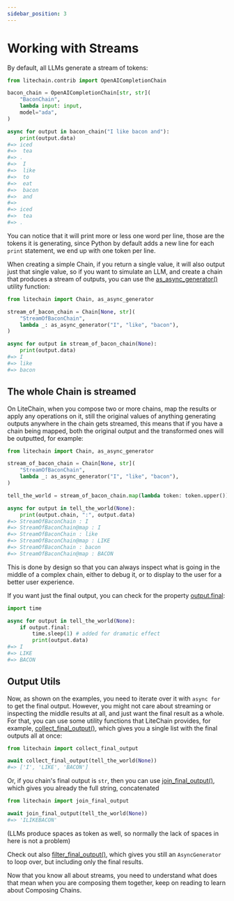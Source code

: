```yaml
---
sidebar_position: 3
---
```


# Working with Streams

By default, all LLMs generate a stream of tokens:

```python
from litechain.contrib import OpenAICompletionChain

bacon_chain = OpenAICompletionChain[str, str](
    "BaconChain",
    lambda input: input,
    model="ada",
)

async for output in bacon_chain("I like bacon and"):
    print(output.data)
#=> iced
#=>  tea
#=> .
#=>  I
#=>  like
#=>  to
#=>  eat
#=>  bacon
#=>  and
#=>
#=> iced
#=>  tea
#=> .
```

You can notice that it will print more or less one word per line, those are the tokens it is generating, since Python by default adds a new line for each `print` statement, we end up with one token per line.

When creating a simple Chain, if you return a single value, it will also output just that single value, so if you want to simulate an LLM, and create a chain that produces a stream of outputs, you can use the [as_async_generator()](pathname:///reference/litechain/index.html#litechain.as_async_generator) utility function:


```python
from litechain import Chain, as_async_generator

stream_of_bacon_chain = Chain[None, str](
    "StreamOfBaconChain",
    lambda _: as_async_generator("I", "like", "bacon"),
)

async for output in stream_of_bacon_chain(None):
    print(output.data)
#=> I
#=> like
#=> bacon
```

## The whole Chain is streamed

On LiteChain, when you compose two or more chains, map the results or apply any operations on it, still the original values of anything generating outputs anywhere in the chain gets streamed, this means that if you have a chain being mapped,
both the original output and the transformed ones will be outputted, for example:

```python
from litechain import Chain, as_async_generator

stream_of_bacon_chain = Chain[None, str](
    "StreamOfBaconChain",
    lambda _: as_async_generator("I", "like", "bacon"),
)

tell_the_world = stream_of_bacon_chain.map(lambda token: token.upper())

async for output in tell_the_world(None):
    print(output.chain, ":", output.data)
#=> StreamOfBaconChain : I
#=> StreamOfBaconChain@map : I
#=> StreamOfBaconChain : like
#=> StreamOfBaconChain@map : LIKE
#=> StreamOfBaconChain : bacon
#=> StreamOfBaconChain@map : BACON
```

This is done by design so that you can always inspect what is going in the middle of a complex chain, either to debug it, or to display to the user for a better user experience.

If you want just the final output, you can check for the property [output.final](pathname:///reference/litechain/index.html#litechain.ChainOutput.final):

```python
import time

async for output in tell_the_world(None):
    if output.final:
        time.sleep(1) # added for dramatic effect
        print(output.data)
#=> I
#=> LIKE
#=> BACON
```

## Output Utils

Now, as shown on the examples, you need to iterate over it with `async for` to get the final output. However, you might not care about streaming or inspecting the middle results at all, and just want the final result as a whole. For that, you can use some utility functions that LiteChain provides, for example, [collect_final_output()](pathname:///reference/litechain/index.html#litechain.collect_final_output), which gives you a single list with the final outputs all at once:

```python
from litechain import collect_final_output

await collect_final_output(tell_the_world(None))
#=> ['I', 'LIKE', 'BACON']
```

Or, if you chain's final output is `str`, then you can use [join_final_output()](pathname:///reference/litechain/index.html#litechain.join_final_output), which gives you already the full string, concatenated

```python
from litechain import join_final_output

await join_final_output(tell_the_world(None))
#=> 'ILIKEBACON'
```

(LLMs produce spaces as token as well, so normally the lack of spaces in here is not a problem)

Check out also [filter_final_output()](pathname:///reference/litechain/index.html#litechain.filter_final_output), which gives you still an `AsyncGenerator` to loop over, but including only the final results.

Now that you know all about streams, you need to understand what does that mean when you are composing them together, keep on reading to learn about Composing Chains.